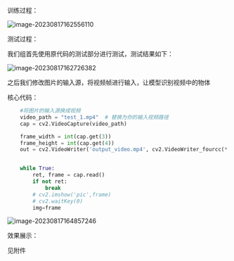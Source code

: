 训练过程：

![image-20230817162556110](C:\Users\Sun\AppData\Roaming\Typora\typora-user-images\image-20230817162556110.png)

测试过程：

我们组首先使用原代码的测试部分进行测试，测试结果如下：

![image-20230817162726382](C:\Users\Sun\AppData\Roaming\Typora\typora-user-images\image-20230817162726382.png)

之后我们修改图片的输入源，将视频帧进行输入，让模型识别视频中的物体

核心代码：

```python
    #将图片的输入源换成视频
    video_path = "test_1.mp4"  # 替换为你的输入视频路径
    cap = cv2.VideoCapture(video_path)

    frame_width = int(cap.get(3))
    frame_height = int(cap.get(4))
    out = cv2.VideoWriter('output_video.mp4', cv2.VideoWriter_fourcc(*'XVID'), 30, (frame_width, frame_height))


    while True:
        ret, frame = cap.read()
        if not ret:
            break
        # cv2.imshow('pic',frame)
        # cv2.waitKey(0)
        img=frame
```

![image-20230817164857246](C:\Users\Sun\AppData\Roaming\Typora\typora-user-images\image-20230817164857246.png)

效果展示：

见附件



